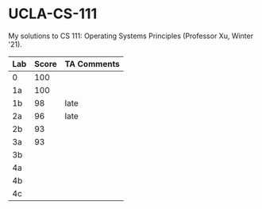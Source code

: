 # UCLA-CS-111
My solutions to CS 111: Operating Systems Principles (Professor Xu, Winter '21).

| Lab | Score | TA Comments |
| --- | ----- | ----------- |
| 0 | 100 | |
| 1a | 100 | |
| 1b | 98 | late |
| 2a | 96 | late |
| 2b | 93 | |
| 3a | 93 | |
| 3b | | |
| 4a | | |
| 4b | | |
| 4c | | |
